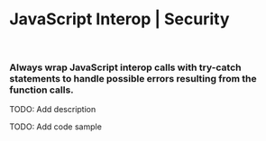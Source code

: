 # JavaScript Interop | Security
<br>


### Always wrap JavaScript interop calls with try-catch statements to handle possible errors resulting from the function calls.

TODO: Add description

TODO: Add code sample
<br>

